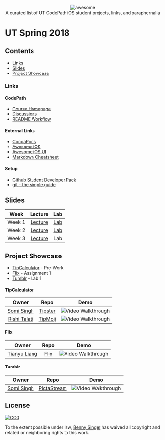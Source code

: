 <p align="center">
    <img alt="awesome" src="https://cdn.rawgit.com/sindresorhus/awesome/d7305f38d29fed78fa85652e3a63e154dd8e8829/media/badge.svg" /> <br>
    A curated list of UT CodePath iOS student projects, links, and paraphernalia
</p>

# UT Spring 2018
## Contents
- [Links](#links)
- [Slides](#slides)
- [Project Showcase](#project-showcase)

### Links
#### CodePath
- [Course Homepage](https://courses.codepath.com)
- [Discussions](https://discussions.codepath.com)
- [README Workflow](./src/README-Workflow.md)

#### External Links
- [CocoaPods](https://cocoapods.org)
- [Awesome iOS](https://github.com/vsouza/awesome-ios)
- [Awesome iOS UI](https://github.com/cjwirth/awesome-ios-ui)
- [Markdown Cheatsheet](https://github.com/adam-p/markdown-here/wiki/Markdown-Cheatsheet)

#### Setup
- [Github Student Developer Pack](https://help.github.com/articles/applying-for-a-student-developer-pack/)
- [git - the simple guide](http://rogerdudler.github.io/git-guide/)

## Slides
| Week | Lecture | Lab |
|:----:|:-------:|:---:|
| Week 1 | [Lecture](https://docs.google.com/presentation/d/10HF-T4uNhsdN8q8sPR-NFm5V8TTp22zc0OSovqfM334/edit?usp=sharing) | [Lab](https://docs.google.com/presentation/d/1NCk-o508VwRqR4Q6D2tPxyOzrwTy5FLvvbZh-U-CbOE/edit?usp=sharing)
| Week 2 | [Lecture](https://docs.google.com/presentation/d/17oBn3XG4OFO_A2t8mDwyNzlCDJXqGmId-RJIvHSJBGM/edit?usp=sharing) | [Lab](https://docs.google.com/presentation/d/1c620bYoPRXtdczPHzWgFkMDxdkCpbRb_lrjPq2QgK3A/edit?usp=sharing) |
| Week 3 | [Lecture](https://docs.google.com/presentation/d/1QU0X6u1ZUWAyznPjbizlFfX9XDZRZuv5kFAP4QfpMFw/edit?usp=sharing) | Lab |

## Project Showcase
- [TipCalculator](#tipcalculator) - Pre-Work
- [Flix](#flix) - Assignment 1
- [Tumblr](#tumblr) - Lab 1

#### TipCalculator
| Owner | Repo | Demo |
|:-----:|:----:|:----:|
|[Somi Singh](https://github.com/sks3)|[Tipster](https://github.com/sks3/tipster)|<img src="https://i.imgur.com/nO15xjQ.gif" title="Video Walkthrough" alt="Video Walkthrough"/>|
|[Rishi Talati](https://github.com/apprishiate)|[TipMoji](https://github.com/apprishiate/Tipmoji-App)|<img src="https://i.imgur.com/iMaU7TE.gif" title="Video Walkthrough" alt="Video Walkthrough"/>|

#### Flix
| Owner | Repo | Demo |
|:-----:|:----:|:----:|
|[Tianyu Liang](https://github.com/Tianyu-Liang)|[Flix](https://github.com/Tianyu-Liang/Flix)|<img src="https://i.imgur.com/phTer45.gif" title="Video Walkthrough" alt="Video Walkthrough"/>|

#### Tumblr
| Owner | Repo | Demo |
|:-----:|:----:|:----:|
|[Somi Singh](https://github.com/sks3)|[PictaStream](https://github.com/sks3/pictastream)|<img src="https://i.imgur.com/zIFtJRr.gif" title="Video Walkthrough" alt="Video Walkthrough"/>|

## License

[![CC0](http://mirrors.creativecommons.org/presskit/buttons/88x31/svg/cc-zero.svg)](http://creativecommons.org/publicdomain/zero/1.0)

To the extent possible under law, [Benny Singer](https://github.com/bzsinger) has waived all copyright and
related or neighboring rights to this work.
